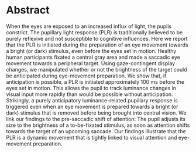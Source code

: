 # Abstract

When the eyes are exposed to an increased influx of light, the pupils constrict. The pupillary light response (PLR) is traditionally believed to be purely reflexive and not susceptible to cognitive influences. Here we report that the PLR is initiated during the preparation of an eye movement towards a bright (or dark) stimulus, even before the eyes set in motion. Healthy human participants fixated a central gray area and made a saccadic eye movement towards a peripheral target. Using gaze-contingent display changes, we manipulated whether or not the brightness of the target could be anticipated during eye-movement preparation. We show that, if anticipation is possible, a PLR is initiated approximately 100 ms before the eyes set in motion. This allows the pupil to track luminance changes in visual input more rapidly than would be possible without anticipation. Strikingly, a purely anticipatory luminance-related pupillary response is triggered even when an eye movement is prepared towards a bright (or dark) stimulus that is removed before being brought into central vision. We link our findings to the pre-saccadic shift of attention: The pupil adjusts its size to the brightness of a to-be-fixated stimulus, as soon as attention shifts towards the target of an upcoming saccade. Our findings illustrate that the PLR is a dynamic movement that is tightly linked to visual attention and eye-movement preparation.
